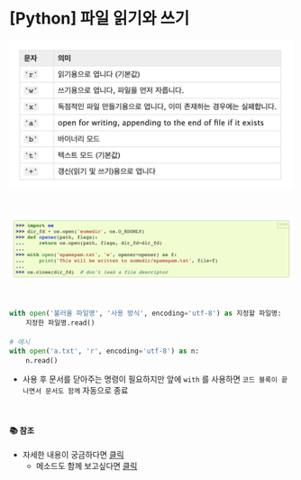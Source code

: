 # [Python] 파일 읽기와 쓰기

![](../../librery/img/py-li-01.png)

<br />

![](../../librery/img/py-li-02.png)

<br />

```python
with open('불러올 파일명', '사용 방식', encoding='utf-8') as 지정할 파일명:
    지정한 파일명.read()

# 예시
with open('a.txt', 'r', encoding='utf-8') as n:
    n.read()
```

- 사용 후 문서를 닫아주는 명령이 필요하지만 앞에 `with` 를 사용하면 `코드 블록이 끝나면서 문서도 함께` 자동으로 종료

<br />

#### 📚 참조

- 자세한 내용이 궁금하다면 [클릭](https://docs.python.org/ko/3/library/functions.html#open)
  - 메소드도 함께 보고싶다면 [클릭](https://docs.python.org/ko/3/tutorial/inputoutput.html#tut-files)
